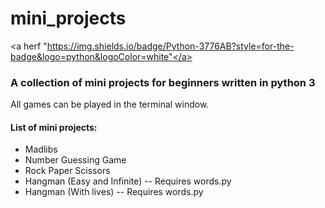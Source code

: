 # mini_projects
<a herf "https://img.shields.io/badge/Python-3776AB?style=for-the-badge&logo=python&logoColor=white"</a>
### A collection of mini projects for beginners written in python 3
All games can be played in the terminal window.

#### List of mini projects:

* Madlibs
* Number Guessing Game
* Rock Paper Scissors
* Hangman (Easy and Infinite) -- Requires words.py
* Hangman (With lives) -- Requires words.py

